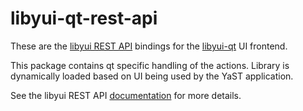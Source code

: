 # libyui-qt-rest-api

These are the [libyui REST API](https://github.com/libyui/libyui-rest-api)
bindings for the [libyui-qt](https://github.com/libyui/libyui-ncurses-rest-api)
UI frontend.

This package contains qt specific handling of the actions. Library is dynamically
loaded based on UI being used by the YaST application.

See the libyui REST API [documentation](https://github.com/libyui/libyui-rest-api)
for more details.
